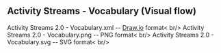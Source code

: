 ## Activity Streams - Vocabulary (Visual flow)

Activity Streams 2.0 - Vocabulary.xml -- [Draw.io](https://draw.io) format< br/>
Activity Streams 2.0 - Vocabulary.png -- PNG format< br/>
Activity Streams 2.0 - Vocabulary.svg -- SVG format< br/>
